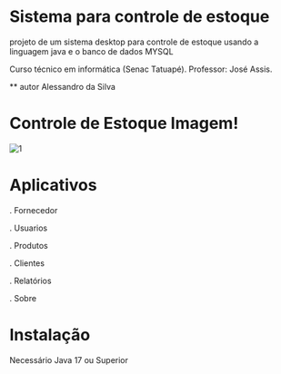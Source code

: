 # Sistema para controle de estoque
projeto de um sistema desktop para controle de estoque usando a linguagem java e o banco de dados MYSQL

Curso técnico em informática (Senac Tatuapé).
Professor: José Assis.

** autor
Alessandro da Silva

# Controle de Estoque Imagem!

![1](https://user-images.githubusercontent.com/57419425/206587351-ee8522a4-3023-405e-89ad-67830ee21edb.PNG)


# Aplicativos
. Fornecedor

. Usuarios

. Produtos

. Clientes

. Relatórios

. Sobre


# Instalação

Necessário Java 17 ou Superior
